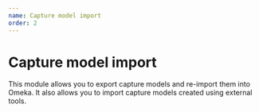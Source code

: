```yaml
---
name: Capture model import
order: 2
---
```


# Capture model import

This module allows you to export capture models and re-import them into Omeka. It also allows you to import capture models created using external tools.